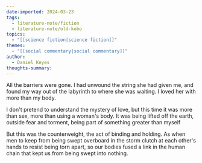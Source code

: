 ```yaml
---
date-imported: 2024-03-23
tags:
  - literature-note/fiction
  - literature-note/old-kobo
topics:
  - "[[science fiction|science fiction]]"
themes:
  - "[[social commentary|social commentary]]"
author:
  - Daniel Keyes
thoughts-summary: 
---
```


All the barriers were gone. I had unwound the string she had given me, and found my way out of the labyrinth to where she was waiting. I loved her with more than my body.

  I don't pretend to understand the mystery of love, but this time it was more than sex, more than using a woman's body. It was being lifted off the earth, outside fear and torment, being part of something greater than myself

But this was the counterweight, the act of binding and holding. As when men to keep from being swept overboard in the storm clutch at each other's hands to resist being torn apart, so our bodies fused a link in the human chain that kept us from being swept into nothing.